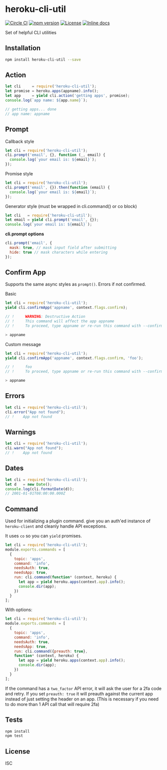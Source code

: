 # heroku-cli-util

[![Circle CI](https://circleci.com/gh/heroku/heroku-cli-util/tree/master.svg?style=svg)](https://circleci.com/gh/heroku/heroku-cli-util/tree/master)
[![npm version](https://badge.fury.io/js/heroku-cli-util.svg)](http://badge.fury.io/js/heroku-cli-util)
[![License](https://img.shields.io/npm/l/heroku-cli-util.svg)](./LICENSE)
[![Inline docs](http://inch-ci.org/github/heroku/heroku-cli-util.svg?branch=master)](http://inch-ci.org/github/heroku/heroku-cli-util)

Set of helpful CLI utilities

## Installation

```sh
npm install heroku-cli-util --save
```

## Action

```js
let cli     = require('heroku-cli-util');
let promise = heroku.apps(appname).info();
let app     = yield cli.action('getting apps', promise);
console.log(`app name: ${app.name}`);

// getting apps... done
// app name: appname
```

## Prompt

Callback style

```js
let cli = require('heroku-cli-util');
cli.prompt('email', {}, function (_, email) {
  console.log(`your email is: ${email}`);
});
```

Promise style

```js
let cli = require('heroku-cli-util');
cli.prompt('email', {}).then(function (email) {
  console.log(`your email is: ${email}`);
});
```

Generator style (must be wrapped in cli.command() or co block)

```js
let cli   = require('heroku-cli-util');
let email = yield cli.prompt('email', {});
console.log(`your email is: ${email}`);
```

**cli.prompt options**

```js
cli.prompt('email', {
  mask: true, // mask input field after submitting
  hide: true // mask characters while entering
});
```

## Confirm App

Supports the same async styles as `prompt()`. Errors if not confirmed.

Basic

```js
let cli = require('heroku-cli-util');
yield cli.confirmApp('appname', context.flags.confirm);

// !     WARNING: Destructive Action
// !     This command will affect the app appname
// !     To proceed, type appname or re-run this command with --confirm appname

> appname
```

Custom message

```js
let cli = require('heroku-cli-util');
yield cli.confirmApp('appname', context.flags.confirm, 'foo');

// !     foo
// !     To proceed, type appname or re-run this command with --confirm appname

> appname
```

## Errors

```js
let cli = require('heroku-cli-util');
cli.error("App not found");
// !    App not found
```

## Warnings

```js
let cli = require('heroku-cli-util');
cli.warn("App not found");
// !    App not found
```

## Dates

```js
let cli = require('heroku-cli-util');
let d   = new Date();
console.log(cli.formatDate(d));
// 2001-01-01T08:00:00.000Z
```

## Command

Used for initializing a plugin command.
give you an auth'ed instance of `heroku-client` and cleanly handle API exceptions.

It uses `co` so you can `yield` promises.

```js
let cli = require('heroku-cli-util');
module.exports.commands = [
  {
    topic: 'apps',
    command: 'info',
    needsAuth: true,
    needsApp: true,
    run: cli.command(function* (context, heroku) {
      let app = yield heroku.apps(context.app).info();
      console.dir(app);
    })
  }
];
```

With options:

```js
let cli = require('heroku-cli-util');
module.exports.commands = [
  {
    topic: 'apps',
    command: 'info',
    needsAuth: true,
    needsApp: true,
    run: cli.command({preauth: true},
    function* (context, heroku) {
      let app = yield heroku.apps(context.app).info();
      console.dir(app);
    })
  }
];
```

If the command has a `two_factor` API error, it will ask the user for a 2fa code and retry.
If you set `preauth: true` it will preauth against the current app instead of just setting the header on an app. (This is necessary if you need to do more than 1 API call that will require 2fa)

## Tests

```sh
npm install
npm test
```

## License

ISC
